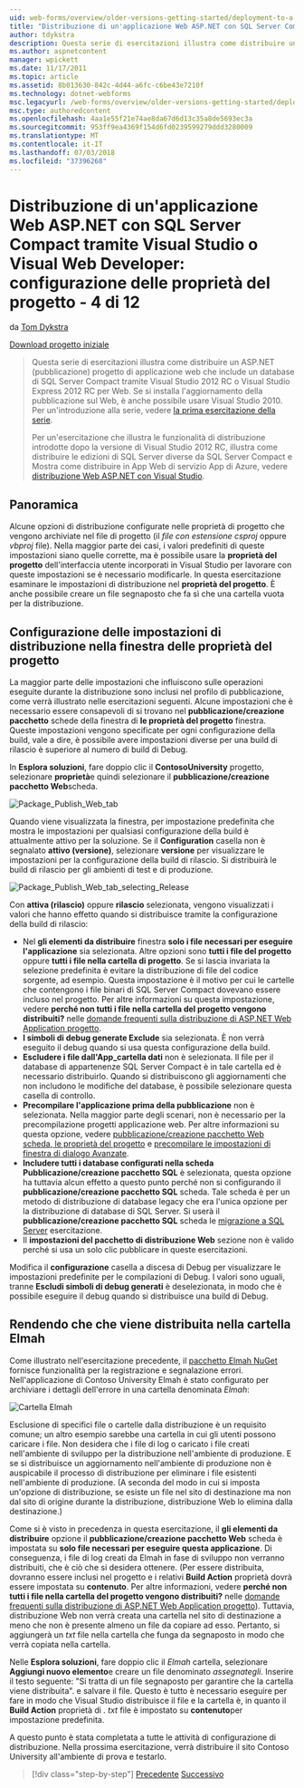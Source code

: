 ```yaml
---
uid: web-forms/overview/older-versions-getting-started/deployment-to-a-hosting-provider/deployment-to-a-hosting-provider-configuring-project-properties-4-of-12
title: "Distribuzione di un'applicazione Web ASP.NET con SQL Server Compact tramite Visual Studio o Visual Web Developer: configurazione delle proprietà del progetto - 4 di 12 | Microsoft Docs"
author: tdykstra
description: Questa serie di esercitazioni illustra come distribuire un ASP.NET (pubblicazione) progetto di applicazione web che include un database di SQL Server Compact tramite Visual s...
ms.author: aspnetcontent
manager: wpickett
ms.date: 11/17/2011
ms.topic: article
ms.assetid: 8b013630-842c-4d44-a6fc-c6be43e7210f
ms.technology: dotnet-webforms
msc.legacyurl: /web-forms/overview/older-versions-getting-started/deployment-to-a-hosting-provider/deployment-to-a-hosting-provider-configuring-project-properties-4-of-12
msc.type: authoredcontent
ms.openlocfilehash: 4aa1e55f21e74ae8da67d6d13c35a8de5693ec3a
ms.sourcegitcommit: 953ff9ea4369f154d6fd0239599279ddd3280009
ms.translationtype: MT
ms.contentlocale: it-IT
ms.lasthandoff: 07/03/2018
ms.locfileid: "37396268"
---
```

<a name="deploying-an-aspnet-web-application-with-sql-server-compact-using-visual-studio-or-visual-web-developer-configuring-project-properties---4-of-12"></a>Distribuzione di un'applicazione Web ASP.NET con SQL Server Compact tramite Visual Studio o Visual Web Developer: configurazione delle proprietà del progetto - 4 di 12
====================
da [Tom Dykstra](https://github.com/tdykstra)

[Download progetto iniziale](http://code.msdn.microsoft.com/Deploying-an-ASPNET-Web-4e31366b)

> Questa serie di esercitazioni illustra come distribuire un ASP.NET (pubblicazione) progetto di applicazione web che include un database di SQL Server Compact tramite Visual Studio 2012 RC o Visual Studio Express 2012 RC per Web. Se si installa l'aggiornamento della pubblicazione sul Web, è anche possibile usare Visual Studio 2010. Per un'introduzione alla serie, vedere [la prima esercitazione della serie](deployment-to-a-hosting-provider-introduction-1-of-12.md).
> 
> Per un'esercitazione che illustra le funzionalità di distribuzione introdotte dopo la versione di Visual Studio 2012 RC, illustra come distribuire le edizioni di SQL Server diverse da SQL Server Compact e Mostra come distribuire in App Web di servizio App di Azure, vedere [distribuzione Web ASP.NET con Visual Studio](../../deployment/visual-studio-web-deployment/introduction.md).


## <a name="overview"></a>Panoramica

Alcune opzioni di distribuzione configurate nelle proprietà di progetto che vengono archiviate nel file di progetto (il *file con estensione csproj* oppure *vbproj* file). Nella maggior parte dei casi, i valori predefiniti di queste impostazioni siano quelle corrette, ma è possibile usare la **proprietà del progetto** dell'interfaccia utente incorporati in Visual Studio per lavorare con queste impostazioni se è necessario modificarle. In questa esercitazione esaminare le impostazioni di distribuzione nel **proprietà del progetto**. È anche possibile creare un file segnaposto che fa sì che una cartella vuota per la distribuzione.

## <a name="configuring-deployment-settings-in-the-project-properties-window"></a>Configurazione delle impostazioni di distribuzione nella finestra delle proprietà del progetto

La maggior parte delle impostazioni che influiscono sulle operazioni eseguite durante la distribuzione sono inclusi nel profilo di pubblicazione, come verrà illustrato nelle esercitazioni seguenti. Alcune impostazioni che è necessario essere consapevoli di si trovano nel **pubblicazione/creazione pacchetto** schede della finestra di **le proprietà del progetto** finestra. Queste impostazioni vengono specificate per ogni configurazione della build, vale a dire, è possibile avere impostazioni diverse per una build di rilascio è superiore al numero di build di Debug.

In **Esplora soluzioni**, fare doppio clic il **ContosoUniversity** progetto, selezionare **proprietà**e quindi selezionare il **pubblicazione/creazione pacchetto Web**scheda.

![Package_Publish_Web_tab](deployment-to-a-hosting-provider-configuring-project-properties-4-of-12/_static/image1.png)

Quando viene visualizzata la finestra, per impostazione predefinita che mostra le impostazioni per qualsiasi configurazione della build è attualmente attivo per la soluzione. Se il **Configuration** casella non è segnalato **attivo (versione)**, selezionare **versione** per visualizzare le impostazioni per la configurazione della build di rilascio. Si distribuirà le build di rilascio per gli ambienti di test e di produzione.

![Package_Publish_Web_tab_selecting_Release](deployment-to-a-hosting-provider-configuring-project-properties-4-of-12/_static/image2.png)

Con **attiva (rilascio)** oppure **rilascio** selezionata, vengono visualizzati i valori che hanno effetto quando si distribuisce tramite la configurazione della build di rilascio:

- Nel **gli elementi da distribuire** finestra **solo i file necessari per eseguire l'applicazione** sia selezionata. Altre opzioni sono **tutti i file del progetto** oppure **tutti i file nella cartella di progetto**. Se si lascia invariata la selezione predefinita è evitare la distribuzione di file del codice sorgente, ad esempio. Questa impostazione è il motivo per cui le cartelle che contengono i file binari di SQL Server Compact dovevano essere incluso nel progetto. Per altre informazioni su questa impostazione, vedere **perché non tutti i file nella cartella del progetto vengono distribuiti?** nelle [domande frequenti sulla distribuzione di ASP.NET Web Application progetto](https://msdn.microsoft.com/library/ee942158.aspx).
- **I simboli di debug generate Exclude** sia selezionata. È non verrà eseguito il debug quando si usa questa configurazione della build.
- **Escludere i file dall'App\_cartella dati** non è selezionata. Il file per il database di appartenenze SQL Server Compact è in tale cartella ed è necessario distribuirlo. Quando si distribuiscono gli aggiornamenti che non includono le modifiche del database, è possibile selezionare questa casella di controllo.
- **Precompilare l'applicazione prima della pubblicazione** non è selezionata. Nella maggior parte degli scenari, non è necessario per la precompilazione progetti applicazione web. Per altre informazioni su questa opzione, vedere [pubblicazione/creazione pacchetto Web scheda, le proprietà del progetto](https://msdn.microsoft.com/library/dd410108(v=vs.110).aspx) e [precompilare le impostazioni di finestra di dialogo Avanzate](https://msdn.microsoft.com/library/hh475319(v=vs.110).aspx).
- **Includere tutti i database configurati nella scheda Pubblicazione/creazione pacchetto SQL** è selezionata, questa opzione ha tuttavia alcun effetto a questo punto perché non si configurando il **pubblicazione/creazione pacchetto SQL** scheda. Tale scheda è per un metodo di distribuzione di database legacy che era l'unica opzione per la distribuzione di database di SQL Server. Si userà il **pubblicazione/creazione pacchetto SQL** scheda le [migrazione a SQL Server](deployment-to-a-hosting-provider-migrating-to-sql-server-10-of-12.md) esercitazione.
- Il **impostazioni del pacchetto di distribuzione Web** sezione non è valido perché si usa un solo clic pubblicare in queste esercitazioni.

Modifica il **configurazione** casella a discesa di Debug per visualizzare le impostazioni predefinite per le compilazioni di Debug. I valori sono uguali, tranne **Escludi simboli di debug generati** è deselezionata, in modo che è possibile eseguire il debug quando si distribuisce una build di Debug.

## <a name="making-sure-that-the-elmah-folder-gets-deployed"></a>Rendendo che che viene distribuita nella cartella Elmah

Come illustrato nell'esercitazione precedente, il [pacchetto Elmah NuGet](http://www.hanselman.com/blog/NuGetPackageOfTheWeek7ELMAHErrorLoggingModulesAndHandlersWithSQLServerCompact.aspx) fornisce funzionalità per la registrazione e segnalazione errori. Nell'applicazione di Contoso University Elmah è stato configurato per archiviare i dettagli dell'errore in una cartella denominata *Elmah*:

![Cartella Elmah](deployment-to-a-hosting-provider-configuring-project-properties-4-of-12/_static/image3.png)

Esclusione di specifici file o cartelle dalla distribuzione è un requisito comune; un altro esempio sarebbe una cartella in cui gli utenti possono caricare i file. Non desidera che i file di log o caricato i file creati nell'ambiente di sviluppo per la distribuzione nell'ambiente di produzione. E se si distribuisce un aggiornamento nell'ambiente di produzione non è auspicabile il processo di distribuzione per eliminare i file esistenti nell'ambiente di produzione. (A seconda del modo in cui si imposta un'opzione di distribuzione, se esiste un file nel sito di destinazione ma non dal sito di origine durante la distribuzione, distribuzione Web lo elimina dalla destinazione.)

Come si è visto in precedenza in questa esercitazione, il **gli elementi da distribuire** opzione il **pubblicazione/creazione pacchetto Web** scheda è impostata su **solo file necessari per eseguire questa applicazione**. Di conseguenza, i file di log creati da Elmah in fase di sviluppo non verranno distribuiti, che è ciò che si desidera ottenere. (Per essere distribuita, dovranno essere inclusi nel progetto e i relativi **Build Action** proprietà dovrà essere impostata su **contenuto**. Per altre informazioni, vedere **perché non tutti i file nella cartella del progetto vengono distribuiti?** nelle [domande frequenti sulla distribuzione di ASP.NET Web Application progetto](https://msdn.microsoft.com/library/ee942158.aspx)). Tuttavia, distribuzione Web non verrà creata una cartella nel sito di destinazione a meno che non è presente almeno un file da copiare ad esso. Pertanto, si aggiungerà un *txt* file nella cartella che funga da segnaposto in modo che verrà copiata nella cartella.

Nelle **Esplora soluzioni**, fare doppio clic il *Elmah* cartella, selezionare **Aggiungi nuovo elemento**e creare un file denominato *assegnategli*. Inserire il testo seguente: "Si tratta di un file segnaposto per garantire che la cartella viene distribuita". e salvare il file. Questo è tutto è necessario eseguire per fare in modo che Visual Studio distribuisce il file e la cartella è, in quanto il **Build Action** proprietà di *. txt* file è impostato su **contenuto**per impostazione predefinita.

A questo punto è stata completata a tutte le attività di configurazione di distribuzione. Nella prossima esercitazione, verrà distribuire il sito Contoso University all'ambiente di prova e testarlo.

> [!div class="step-by-step"]
> [Precedente](deployment-to-a-hosting-provider-web-config-file-transformations-3-of-12.md)
> [Successivo](deployment-to-a-hosting-provider-deploying-to-iis-as-a-test-environment-5-of-12.md)
